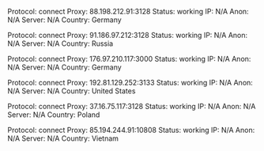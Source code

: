 Protocol: connect
Proxy: 88.198.212.91:3128
Status: working
IP: N/A
Anon: N/A
Server: N/A
Country: Germany

Protocol: connect
Proxy: 91.186.97.212:3128
Status: working
IP: N/A
Anon: N/A
Server: N/A
Country: Russia

Protocol: connect
Proxy: 176.97.210.117:3000
Status: working
IP: N/A
Anon: N/A
Server: N/A
Country: Germany

Protocol: connect
Proxy: 192.81.129.252:3133
Status: working
IP: N/A
Anon: N/A
Server: N/A
Country: United States

Protocol: connect
Proxy: 37.16.75.117:3128
Status: working
IP: N/A
Anon: N/A
Server: N/A
Country: Poland

Protocol: connect
Proxy: 85.194.244.91:10808
Status: working
IP: N/A
Anon: N/A
Server: N/A
Country: Vietnam

